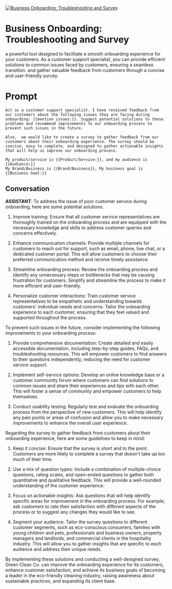 
[![Business Onboarding: Troubleshooting and Survey](https://flow-prompt-covers.s3.us-west-1.amazonaws.com/icon/realistic/real_5.png)]()
# Business Onboarding: Troubleshooting and Survey 
a powerful tool designed to facilitate a smooth onboarding experience for your customers. As a customer support specialist, you can provide efficient solutions to common issues faced by customers, ensuring a seamless transition. and gather valuable feedback from customers through a concise and user-friendly survey. 

# Prompt

```
Act as a customer support specialist. I have received feedback from our customers about the following issues they are facing during onboarding: {{mention issues:}}. Suggest potential solutions to these problems and recommend improvements to our onboarding process to prevent such issues in the future.

Also,  we would like to create a survey to gather feedback from our customers about their onboarding experience. The survey should be concise, easy to complete, and designed to gather actionable insights that will help us improve our onboarding process.

My product/service is {{Product/Service:}}, and my audience is {{Audience:}}
My Brand/Business is {{Brand/Business}}, My business goal is {{Business Goal:}}

```

## Conversation

**ASSISTANT**: To address the issue of poor customer service during onboarding, here are some potential solutions:



1. Improve training: Ensure that all customer service representatives are thoroughly trained on the onboarding process and are equipped with the necessary knowledge and skills to address customer queries and concerns effectively.



2. Enhance communication channels: Provide multiple channels for customers to reach out for support, such as email, phone, live chat, or a dedicated customer portal. This will allow customers to choose their preferred communication method and receive timely assistance.



3. Streamline onboarding process: Review the onboarding process and identify any unnecessary steps or bottlenecks that may be causing frustration for customers. Simplify and streamline the process to make it more efficient and user-friendly.



4. Personalize customer interactions: Train customer service representatives to be empathetic and understanding towards customers' individual needs and concerns. Tailor the onboarding experience to each customer, ensuring that they feel valued and supported throughout the process.



To prevent such issues in the future, consider implementing the following improvements to your onboarding process:



1. Provide comprehensive documentation: Create detailed and easily accessible documentation, including step-by-step guides, FAQs, and troubleshooting resources. This will empower customers to find answers to their questions independently, reducing the need for customer service support.



2. Implement self-service options: Develop an online knowledge base or a customer community forum where customers can find solutions to common issues and share their experiences and tips with each other. This will foster a sense of community and empower customers to help themselves.



3. Conduct usability testing: Regularly test and evaluate the onboarding process from the perspective of new customers. This will help identify any pain points or areas of confusion and allow you to make necessary improvements to enhance the overall user experience.



Regarding the survey to gather feedback from customers about their onboarding experience, here are some guidelines to keep in mind:



1. Keep it concise: Ensure that the survey is short and to the point. Customers are more likely to complete a survey that doesn't take up too much of their time.



2. Use a mix of question types: Include a combination of multiple-choice questions, rating scales, and open-ended questions to gather both quantitative and qualitative feedback. This will provide a well-rounded understanding of the customer experience.



3. Focus on actionable insights: Ask questions that will help identify specific areas for improvement in the onboarding process. For example, ask customers to rate their satisfaction with different aspects of the process or to suggest any changes they would like to see.



4. Segment your audience: Tailor the survey questions to different customer segments, such as eco-conscious consumers, families with young children and pets, professionals and business owners, property managers and landlords, and commercial clients in the hospitality industry. This will allow you to gather insights that are specific to each audience and address their unique needs.



By implementing these solutions and conducting a well-designed survey, Green Clean Co. can improve the onboarding experience for its customers, enhance customer satisfaction, and achieve its business goals of becoming a leader in the eco-friendly cleaning industry, raising awareness about sustainable practices, and expanding its client base.


